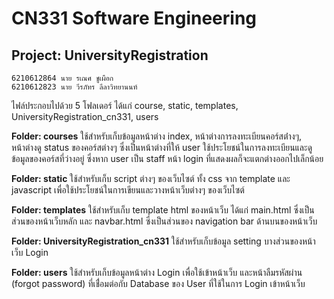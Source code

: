 # CN331 Software Engineering
## Project: UniversityRegistration

```
6210612864 นาย รเณศ ชูเผือก 
6210612823 นาย วีรภัทร ลีลาวิทยานนท์ 
```

ไฟล์ประกอบไปด้วย 5 โฟลเดอร์ ได้แก่ course, static, templates, UniversityRegistration_cn331, users

**Folder: courses**
ใช้สำหรับเก็บข้อมูลหน้าต่าง index, หน้าต่างการลงทะเบียนคอร์สต่่างๆ, หน้าต่างดู status ของคอร์สต่างๆ
ซึ่งเป็นหน้าต่างที่ให้ user ใช้ประโยชน์ในการลงทะเบียนและดูข้อมูลของคอร์สที่ว่างอยู่
ซึ่งหาก user เป็น staff หน้า login ที่แสดงผลก็จะแตกต่างออกไปเล็กน้อย

**Folder: static**
ใช้สำหรับเก็บ script ต่างๆ ของเว็บไซต์ ทั้ง css จาก template และ javascript
เพื่อใช้ประโยชน์ในการเขียนและวางหน้าเว็บต่างๆ ของเว็บไซต์

**Folder: templates**
ใช้สำหรับเก็บ template html ของหน้าเว็บ ได้แก่ main.html ซึ่งเป็นส่วนของหน้าเว็บหลัก
และ navbar.html ซึ่งเป็นส่วนของ navigation bar ด้านบนของหน้าเว็บ

**Folder: UniversityRegistration_cn331**
ใช้สำหรับเก็บข้อมูล setting บางส่วนของหน้าเว็บ Login

**Folder: users**
ใช้สำหรับเก็บข้อมูลหน้าต่าง Login เพื่อใช้เข้าหน้าเว็บ และหน้าลืมรหัสผ่าน (forgot password) 
ที่เชื่่อมต่อกับ Database ของ User ที่ใช้ในการ Login เข้าหน้าเว็บ
